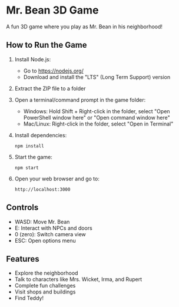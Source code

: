# Mr. Bean 3D Game

A fun 3D game where you play as Mr. Bean in his neighborhood!

## How to Run the Game

1. Install Node.js:
   - Go to https://nodejs.org/
   - Download and install the "LTS" (Long Term Support) version

2. Extract the ZIP file to a folder

3. Open a terminal/command prompt in the game folder:
   - Windows: Hold Shift + Right-click in the folder, select "Open PowerShell window here" or "Open command window here"
   - Mac/Linux: Right-click in the folder, select "Open in Terminal"

4. Install dependencies:
   ```
   npm install
   ```

5. Start the game:
   ```
   npm start
   ```

6. Open your web browser and go to:
   ```
   http://localhost:3000
   ```

## Controls

- WASD: Move Mr. Bean
- E: Interact with NPCs and doors
- 0 (zero): Switch camera view
- ESC: Open options menu

## Features

- Explore the neighborhood
- Talk to characters like Mrs. Wicket, Irma, and Rupert
- Complete fun challenges
- Visit shops and buildings
- Find Teddy! 